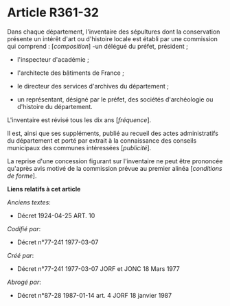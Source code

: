 # Article R361-32

Dans chaque département, l'inventaire des sépultures dont la conservation présente un intérêt d'art ou d'histoire locale est
établi par une commission qui comprend : [*composition*]        -un délégué du préfet, président ;

- l'inspecteur d'académie ;

- l'architecte des bâtiments de France ;

- le directeur des services d'archives du département ;

- un représentant, désigné par le préfet, des sociétés d'archéologie ou d'histoire du département.

L'inventaire est révisé tous les dix ans [*fréquence*].

Il est, ainsi que ses suppléments, publié au recueil des actes administratifs du département et porté par extrait à la
connaissance des conseils municipaux des communes intéressées [*publicité*].

La reprise d'une concession figurant sur l'inventaire ne peut être prononcée qu'après avis motivé de la commission prévue au
premier alinéa [*conditions de forme*].

**Liens relatifs à cet article**

_Anciens textes_:

  - Décret  1924-04-25 ART. 10

_Codifié par_:

  - Décret n°77-241 1977-03-07

_Créé par_:

  - Décret n°77-241 1977-03-07 JORF et JONC 18 Mars 1977

_Abrogé par_:

  - Décret n°87-28 1987-01-14 art. 4 JORF 18 janvier 1987
